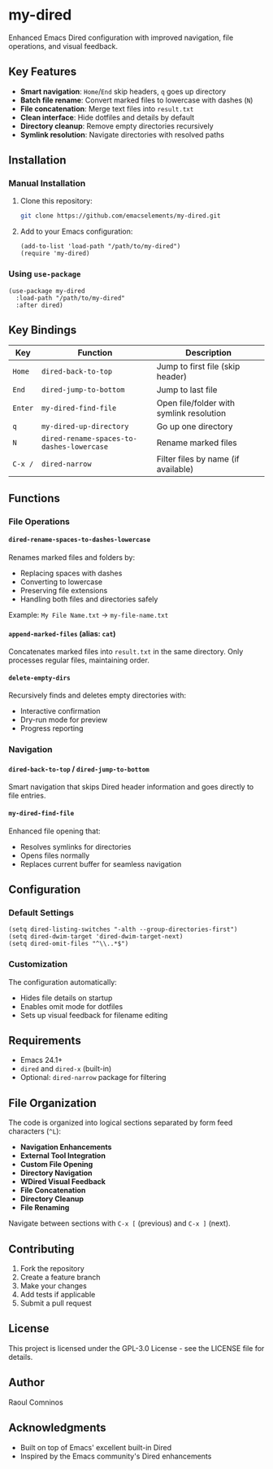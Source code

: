 # my-dired

Enhanced Emacs Dired configuration with improved navigation, file operations, and visual feedback.

## Key Features

- **Smart navigation**: `Home`/`End` skip headers, `q` goes up directory
- **Batch file rename**: Convert marked files to lowercase with dashes (`N`)
- **File concatenation**: Merge text files into `result.txt`
- **Clean interface**: Hide dotfiles and details by default
- **Directory cleanup**: Remove empty directories recursively
- **Symlink resolution**: Navigate directories with resolved paths

## Installation

### Manual Installation

1. Clone this repository:
   ```bash
   git clone https://github.com/emacselements/my-dired.git
   ```

2. Add to your Emacs configuration:
   ```elisp
   (add-to-list 'load-path "/path/to/my-dired")
   (require 'my-dired)
   ```

### Using `use-package`

```elisp
(use-package my-dired
  :load-path "/path/to/my-dired"
  :after dired)
```

## Key Bindings

| Key | Function | Description |
|-----|----------|-------------|
| `Home` | `dired-back-to-top` | Jump to first file (skip header) |
| `End` | `dired-jump-to-bottom` | Jump to last file |
| `Enter` | `my-dired-find-file` | Open file/folder with symlink resolution |
| `q` | `my-dired-up-directory` | Go up one directory |
| `N` | `dired-rename-spaces-to-dashes-lowercase` | Rename marked files |
| `C-x /` | `dired-narrow` | Filter files by name (if available) |

## Functions

### File Operations

#### `dired-rename-spaces-to-dashes-lowercase`
Renames marked files and folders by:
- Replacing spaces with dashes
- Converting to lowercase
- Preserving file extensions
- Handling both files and directories safely

Example: `My File Name.txt` → `my-file-name.txt`

#### `append-marked-files` (alias: `cat`)
Concatenates marked files into `result.txt` in the same directory. Only processes regular files, maintaining order.

#### `delete-empty-dirs`
Recursively finds and deletes empty directories with:
- Interactive confirmation
- Dry-run mode for preview
- Progress reporting

### Navigation

#### `dired-back-to-top` / `dired-jump-to-bottom`
Smart navigation that skips Dired header information and goes directly to file entries.

#### `my-dired-find-file`
Enhanced file opening that:
- Resolves symlinks for directories
- Opens files normally
- Replaces current buffer for seamless navigation

## Configuration

### Default Settings
```elisp
(setq dired-listing-switches "-alth --group-directories-first")
(setq dired-dwim-target 'dired-dwim-target-next)
(setq dired-omit-files "^\\..*$")
```

### Customization
The configuration automatically:
- Hides file details on startup
- Enables omit mode for dotfiles
- Sets up visual feedback for filename editing

## Requirements

- Emacs 24.1+
- `dired` and `dired-x` (built-in)
- Optional: `dired-narrow` package for filtering

## File Organization

The code is organized into logical sections separated by form feed characters (`^L`):

- **Navigation Enhancements**
- **External Tool Integration** 
- **Custom File Opening**
- **Directory Navigation**
- **WDired Visual Feedback**
- **File Concatenation**
- **Directory Cleanup**
- **File Renaming**

Navigate between sections with `C-x [` (previous) and `C-x ]` (next).

## Contributing

1. Fork the repository
2. Create a feature branch
3. Make your changes
4. Add tests if applicable
5. Submit a pull request

## License

This project is licensed under the GPL-3.0 License - see the LICENSE file for details.

## Author

Raoul Comninos

## Acknowledgments

- Built on top of Emacs' excellent built-in Dired
- Inspired by the Emacs community's Dired enhancements